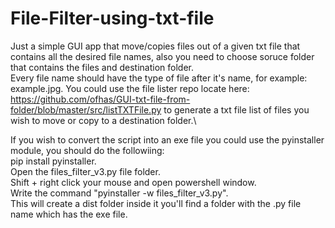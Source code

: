 # File-Filter-using-txt-file

Just a simple GUI app that move/copies files out of a given txt file that contains all the desired file names, also you need to choose soruce folder that contains the files and destination folder.\
Every file name should have the type of file after it's name, for example: example.jpg.
You could use the file lister repo locate here: https://github.com/ofhas/GUI-txt-file-from-folder/blob/master/src/listTXTFile.py to generate a txt file list of files you wish to move or copy to a destination folder.\

If you wish to convert the script into an exe file you could use the pyinstaller module, you should do the followiing:\
pip install pyinstaller.\
Open the files_filter_v3.py file folder.\
Shift + right click your mouse and open powershell window.\
Write the command "pyinstaller -w files_filter_v3.py".\
This will create a dist folder inside it you'll find a folder with the .py file name which has the exe file.




